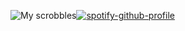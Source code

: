 ![My scrobbles](https://lastfm-recently-played.vercel.app/api?user=ignaciocm)[![spotify-github-profile](https://spotify-github-profile.vercel.app/api/view?uid=ignaciocastrom&cover_image=true&theme=default)](https://github.com/kittinan/spotify-github-profile)
